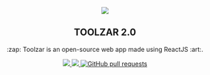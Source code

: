 <p align="center">
<img align="center" src="https://raw.githubusercontent.com/PiyushSuthar/toolzar-2.0/master/public/images/006bd8c9-3a18-dd17-4575-7c2a52480a98.webPlatform.png?token=AHV6P5TPTNKP72PETPYBGES7E7K4O"></img>
<h2 align="center">TOOLZAR 2.0</h2>
<p align="center">:zap: Toolzar is an open-source web app made using ReactJS :art:.</p>
</p>
<p align="center">
  <a href="https://app.netlify.com/sites/toolzar/deploys" target="_blank">
    <img src="https://api.netlify.com/api/v1/badges/cb090b00-c046-4c7b-b433-6451e525e270/deploy-status"></img>
  </a>
  <a href="https://github.com/piyushsuthar/toolzar-2.0/issues">
    <img src="https://img.shields.io/github/issues/PiyushSuthar/toolzar-2.0?style=flat-square"></img>
  </a>
   <a href="https://github.com/piyushsuthar/toolzar-2.0/pulls">
      <img alt="GitHub pull requests" src="https://img.shields.io/github/issues-pr/piyushsuthar/toolzar-2.0?style=flat-square" />
   </a>
</p>
